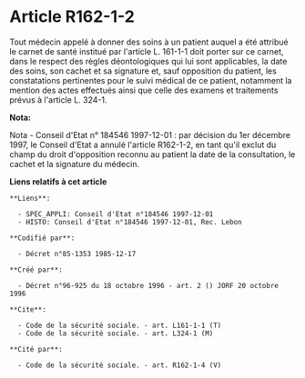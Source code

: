 # Article R162-1-2

Tout médecin appelé à donner des soins à un patient auquel a été attribué le carnet de santé institué par l'article L.
161-1-1 doit porter sur ce carnet, dans le respect des règles déontologiques qui lui sont applicables, la date des soins, son
cachet et sa signature et, sauf opposition du patient, les constatations pertinentes pour le suivi médical de ce patient,
notamment la mention des actes effectués ainsi que celle des examens et traitements prévus à l'article L. 324-1.

**Nota:**

Nota - Conseil d'Etat n° 184546 1997-12-01 : par décision du 1er décembre 1997, le Conseil d'Etat a annulé l'article
R162-1-2, en tant qu'il exclut du champ du droit d'opposition reconnu au patient la date de la consultation, le cachet et la
signature du médecin.

**Liens relatifs à cet article**

	**Liens**:

	  - SPEC_APPLI: Conseil d'Etat n°184546 1997-12-01
	  - HISTO: Conseil d'Etat n°184546 1997-12-01, Rec. Lebon

	**Codifié par**:

	  - Décret n°85-1353 1985-12-17

	**Créé par**:

	  - Décret n°96-925 du 18 octobre 1996 - art. 2 () JORF 20 octobre 1996

	**Cite**:

	  - Code de la sécurité sociale. - art. L161-1-1 (T)
	  - Code de la sécurité sociale. - art. L324-1 (M)

	**Cité par**:

	  - Code de la sécurité sociale. - art. R162-1-4 (V)
